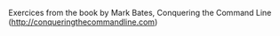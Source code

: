 Exercices from the book by Mark Bates, Conquering the Command Line (http://conqueringthecommandline.com)
